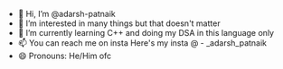- 👋 Hi, I’m @adarsh-patnaik
- 👀 I’m interested in many things but that doesn't matter
- 🌱 I’m currently learning C++ and doing my DSA in this language only
- 📫 You can reach me on insta 
      Here's my insta @ - _adarsh_patnaik
- 😄 Pronouns: He/Him ofc
